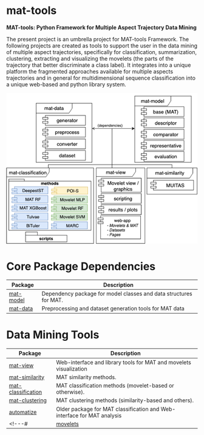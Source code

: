 # mat-tools

**MAT-tools: Python Framework for Multiple Aspect Trajectory Data Mining**

The present project is an umbrella project for MAT-tools Framework. The following projects are created as tools to support the user in the data mining of multiple aspect trajectories, specifically for classification, summarization, clustering, extracting and visualizing the movelets (the parts of the trajectory that better discriminate a class label). It integrates into a unique platform the fragmented approaches available for multiple aspects trajectories and in general for multidimensional sequence classification into a unique web-based and python library system.

![MAT-Tools Diagram](MAT-Tools.png) 

# Core Package Dependencies

| **Package**                                               | **Description**                                                                              |
|-----------------------------------------------------------|----------------------------------------------------------------------------------------------|
| [mat-model](https://github.com/mat-analysis/mat-model)       | Dependency package for model classes and data structures for MAT.                            |
| [mat-data](https://github.com/mat-analysis/mat-data)         | Preprocessing and dataset generation tools for MAT data                                      |

# Data Mining Tools

| **Package**                                               | **Description**                                                                              |
|-----------------------------------------------------------|----------------------------------------------------------------------------------------------|
| [mat-view](https://github.com/mat-analysis/mat-view)         | Web-interface and library tools for MAT and movelets visualization                           |
| [mat-similarity](https://github.com/mat-analysis/mat-similarity) | MAT similarity methods.                                     |
| [mat-classification](https://github.com/mat-analysis/mat-classification) | MAT classification methods (movelet-based or otherwise).                                     |
| [mat-clustering](https://github.com/mat-analysis/mat-clustering) | MAT clustering methods (similarity-based and others).                                     |
| [automatize](https://github.com/ttportela/automatize)     | Older package for MAT classification and Web-interface for MAT analysis  |
<!---# | [movelets](https://github.com/mat-analysis/movelets)         | MAT feature extraction methods (NEW methods based on movelets)                               |--->
